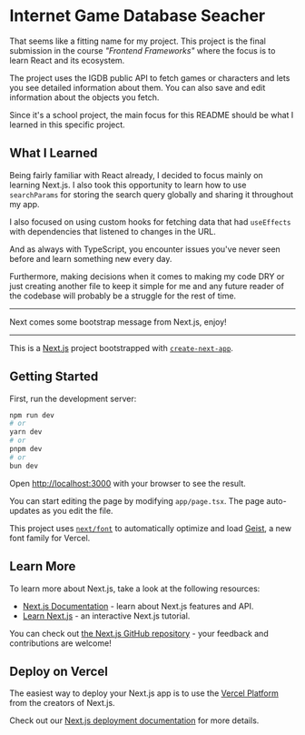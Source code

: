 # Internet Game Database Seacher

That seems like a fitting name for my project. This project is the final submission in the course _"Frontend Frameworks"_ where the focus is to learn React and its ecosystem.

The project uses the IGDB public API to fetch games or characters and lets you see detailed information about them. You can also save and edit information about the objects you fetch.

Since it's a school project, the main focus for this README should be what I learned in this specific project.

## What I Learned

Being fairly familiar with React already, I decided to focus mainly on learning Next.js. I also took this opportunity to learn how to use `searchParams` for storing the search query globally and sharing it throughout my app.

I also focused on using custom hooks for fetching data that had `useEffects` with dependencies that listened to changes in the URL.

And as always with TypeScript, you encounter issues you've never seen before and learn something new every day.

Furthermore, making decisions when it comes to making my code DRY or just creating another file to keep it simple for me and any future reader of the codebase will probably be a struggle for the rest of time.

---

Next comes some bootstrap message from Next.js, enjoy!

---

This is a [Next.js](https://nextjs.org) project bootstrapped with [`create-next-app`](https://nextjs.org/docs/app/api-reference/cli/create-next-app).

## Getting Started

First, run the development server:

```bash
npm run dev
# or
yarn dev
# or
pnpm dev
# or
bun dev
```

Open [http://localhost:3000](http://localhost:3000) with your browser to see the result.

You can start editing the page by modifying `app/page.tsx`. The page auto-updates as you edit the file.

This project uses [`next/font`](https://nextjs.org/docs/app/building-your-application/optimizing/fonts) to automatically optimize and load [Geist](https://vercel.com/font), a new font family for Vercel.

## Learn More

To learn more about Next.js, take a look at the following resources:

- [Next.js Documentation](https://nextjs.org/docs) - learn about Next.js features and API.
- [Learn Next.js](https://nextjs.org/learn) - an interactive Next.js tutorial.

You can check out [the Next.js GitHub repository](https://github.com/vercel/next.js) - your feedback and contributions are welcome!

## Deploy on Vercel

The easiest way to deploy your Next.js app is to use the [Vercel Platform](https://vercel.com/new?utm_medium=default-template&filter=next.js&utm_source=create-next-app&utm_campaign=create-next-app-readme) from the creators of Next.js.

Check out our [Next.js deployment documentation](https://nextjs.org/docs/app/building-your-application/deploying) for more details.
